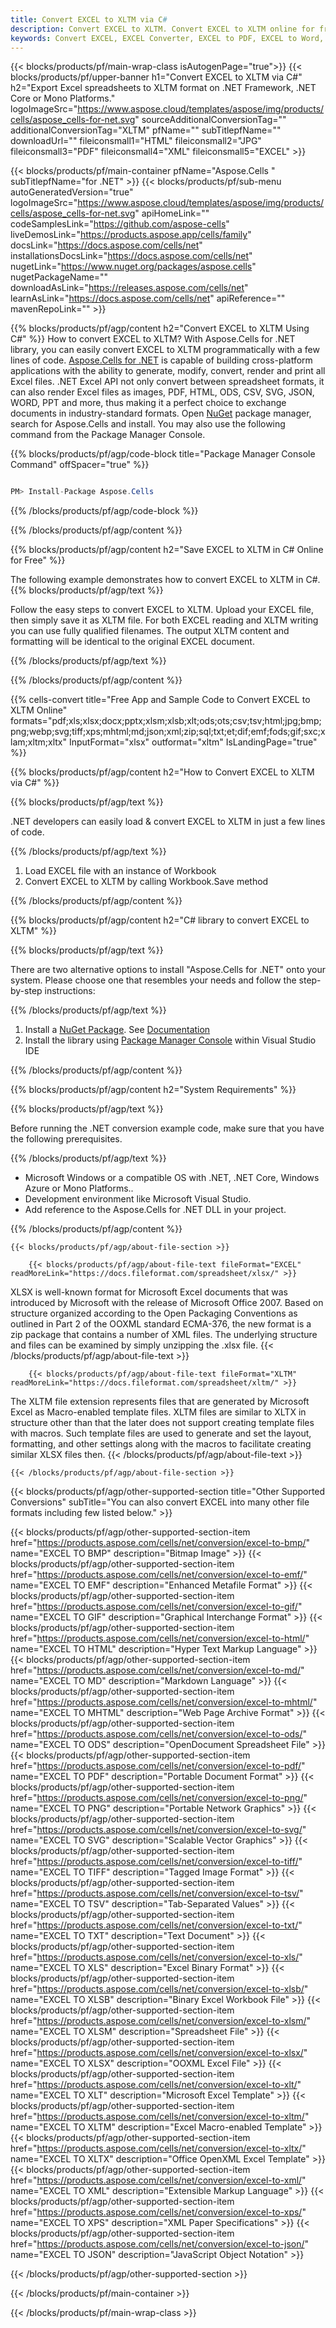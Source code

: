 ```yaml
---
title: Convert EXCEL to XLTM via C#
description: Convert EXCEL to XLTM. Convert EXCEL to XLTM online for free. Convert EXCEL to Word, Excel, PPTX, PDF, JPG, HTML, ODS, BMP, PNG, SVG, XPS and more.
keywords: Convert EXCEL, EXCEL Converter, EXCEL to PDF, EXCEL to Word, EXCEL to PPT, EXCEL to Image
---
```


{{< blocks/products/pf/main-wrap-class isAutogenPage="true">}}
{{< blocks/products/pf/upper-banner h1="Convert EXCEL to XLTM via C#" h2="Export Excel spreadsheets to XLTM format on .NET Framework, .NET Core or Mono Platforms." logoImageSrc="https://www.aspose.cloud/templates/aspose/img/products/cells/aspose_cells-for-net.svg" sourceAdditionalConversionTag="" additionalConversionTag="XLTM" pfName="" subTitlepfName="" downloadUrl="" fileiconsmall1="HTML" fileiconsmall2="JPG" fileiconsmall3="PDF" fileiconsmall4="XML" fileiconsmall5="EXCEL" >}}

{{< blocks/products/pf/main-container pfName="Aspose.Cells " subTitlepfName="for .NET" >}}
{{< blocks/products/pf/sub-menu autoGeneratedVersion="true" logoImageSrc="https://www.aspose.cloud/templates/aspose/img/products/cells/aspose_cells-for-net.svg" apiHomeLink="" codeSamplesLink="https://github.com/aspose-cells" liveDemosLink="https://products.aspose.app/cells/family" docsLink="https://docs.aspose.com/cells/net" installationsDocsLink="https://docs.aspose.com/cells/net" nugetLink="https://www.nuget.org/packages/aspose.cells" nugetPackageName="" downloadAsLink="https://releases.aspose.com/cells/net" learnAsLink="https://docs.aspose.com/cells/net" apiReference="" mavenRepoLink="" >}}

{{% blocks/products/pf/agp/content h2="Convert EXCEL to XLTM Using C#" %}}
How to convert EXCEL to XLTM? With Aspose.Cells for .NET library, you can easily convert EXCEL to XLTM programmatically with  a few lines of code. [Aspose.Cells for .NET](https://products.aspose.com/cells/net) is capable of building cross-platform applications with the ability to generate, modify, convert, render and print all Excel files. .NET Excel API not only convert between spreadsheet formats, it can also render Excel files as images, PDF, HTML, ODS, CSV, SVG, JSON, WORD, PPT and more, thus making it a perfect choice to exchange documents in industry-standard formats. Open [NuGet](https://www.nuget.org/packages/aspose.cells) package manager, search for Aspose.Cells and install. You may also use the following command from the Package Manager Console.

{{% blocks/products/pf/agp/code-block title="Package Manager Console Command" offSpacer="true" %}}

```cs

PM> Install-Package Aspose.Cells

```

{{% /blocks/products/pf/agp/code-block %}}

{{% /blocks/products/pf/agp/content %}}

{{% blocks/products/pf/agp/content h2="Save EXCEL to XLTM in C# Online for Free" %}}

The following example demonstrates how to convert EXCEL to XLTM in C#.
{{% blocks/products/pf/agp/text %}}

Follow the easy steps to convert EXCEL to XLTM. Upload your EXCEL file, then simply save it as XLTM file. For both EXCEL reading and XLTM writing you can use fully qualified filenames. The output XLTM content and formatting will be identical to the original EXCEL document.

{{% /blocks/products/pf/agp/text %}}

{{% /blocks/products/pf/agp/content %}}

{{% cells-convert title="Free App and Sample Code to Convert EXCEL to XLTM Online" formats="pdf;xls;xlsx;docx;pptx;xlsm;xlsb;xlt;ods;ots;csv;tsv;html;jpg;bmp;png;webp;svg;tiff;xps;mhtml;md;json;xml;zip;sql;txt;et;dif;emf;fods;gif;sxc;xlam;xltm;xltx" InputFormat="xlsx" outformat="xltm" IsLandingPage="true" %}}

{{% blocks/products/pf/agp/content h2="How to Convert EXCEL to XLTM via C#" %}}

{{% blocks/products/pf/agp/text %}}

 .NET developers can easily load & convert EXCEL to XLTM in just a few lines of code.

{{% /blocks/products/pf/agp/text %}}

1.  Load EXCEL file with an instance of Workbook
1.  Convert EXCEL to XLTM by calling Workbook.Save method

{{% /blocks/products/pf/agp/content %}}

{{% blocks/products/pf/agp/content h2="C# library to convert EXCEL to XLTM" %}}

{{% blocks/products/pf/agp/text %}}

There are two alternative options to install "Aspose.Cells for .NET" onto your system. Please choose one that resembles your needs and follow the step-by-step instructions:

{{% /blocks/products/pf/agp/text %}}

1.  Install a [NuGet Package](https://www.nuget.org/packages/Aspose.Cells/). See [Documentation](https://docs.aspose.com/cells/net/installation/#install-asposecells-for-net-through-nuget)
1.  Install the library using [Package Manager Console](https://docs.aspose.com/cells/net/installation/#install-asposecells-using-the-package-manager-console) within Visual Studio IDE

{{% /blocks/products/pf/agp/content %}}

{{% blocks/products/pf/agp/content h2="System Requirements" %}}

{{% blocks/products/pf/agp/text %}}

 Before running the .NET conversion example code, make sure that you have the following prerequisites.

{{% /blocks/products/pf/agp/text %}}

-  Microsoft Windows or a compatible OS with .NET, .NET Core, Windows Azure or Mono Platforms..
-  Development environment like Microsoft Visual Studio.
-  Add reference to the Aspose.Cells for .NET DLL in your project. 

{{% /blocks/products/pf/agp/content %}}

 
<!-- aboutfile Starts -->


    {{< blocks/products/pf/agp/about-file-section >}}

        {{< blocks/products/pf/agp/about-file-text fileFormat="EXCEL" readMoreLink="https://docs.fileformat.com/spreadsheet/xlsx/" >}}
XLSX is well-known format for Microsoft Excel documents that was introduced by Microsoft with the release of Microsoft Office 2007. Based on structure organized according to the Open Packaging Conventions as outlined in Part 2 of the OOXML standard ECMA-376, the new format is a zip package that contains a number of XML files. The underlying structure and files can be examined by simply unzipping the .xlsx file.
        {{< /blocks/products/pf/agp/about-file-text >}}

        {{< blocks/products/pf/agp/about-file-text fileFormat="XLTM" readMoreLink="https://docs.fileformat.com/spreadsheet/xltm/" >}}
The XLTM file extension represents files that are generated by Microsoft Excel as Macro-enabled template files. XLTM files are similar to XLTX in structure other than that the later does not support creating template files with macros. Such template files are used to generate and set the layout, formatting, and other settings along with the macros to facilitate creating similar XLSX files then.
        {{< /blocks/products/pf/agp/about-file-text >}}

    {{< /blocks/products/pf/agp/about-file-section >}}

<!-- aboutfile Ends -->

{{< blocks/products/pf/agp/other-supported-section title="Other Supported Conversions" subTitle="You can also convert EXCEL into many other file formats including few listed below." >}}

{{< blocks/products/pf/agp/other-supported-section-item href="https://products.aspose.com/cells/net/conversion/excel-to-bmp/" name="EXCEL TO BMP" description="Bitmap Image" >}}
{{< blocks/products/pf/agp/other-supported-section-item href="https://products.aspose.com/cells/net/conversion/excel-to-emf/" name="EXCEL TO EMF" description="Enhanced Metafile Format" >}}
{{< blocks/products/pf/agp/other-supported-section-item href="https://products.aspose.com/cells/net/conversion/excel-to-gif/" name="EXCEL TO GIF" description="Graphical Interchange Format" >}}
{{< blocks/products/pf/agp/other-supported-section-item href="https://products.aspose.com/cells/net/conversion/excel-to-html/" name="EXCEL TO HTML" description="Hyper Text Markup Language" >}}
{{< blocks/products/pf/agp/other-supported-section-item href="https://products.aspose.com/cells/net/conversion/excel-to-md/" name="EXCEL TO MD" description="Markdown Language" >}}
{{< blocks/products/pf/agp/other-supported-section-item href="https://products.aspose.com/cells/net/conversion/excel-to-mhtml/" name="EXCEL TO MHTML" description="Web Page Archive Format" >}}
{{< blocks/products/pf/agp/other-supported-section-item href="https://products.aspose.com/cells/net/conversion/excel-to-ods/" name="EXCEL TO ODS" description="OpenDocument Spreadsheet File" >}}
{{< blocks/products/pf/agp/other-supported-section-item href="https://products.aspose.com/cells/net/conversion/excel-to-pdf/" name="EXCEL TO PDF" description="Portable Document Format" >}}
{{< blocks/products/pf/agp/other-supported-section-item href="https://products.aspose.com/cells/net/conversion/excel-to-png/" name="EXCEL TO PNG" description="Portable Network Graphics" >}}
{{< blocks/products/pf/agp/other-supported-section-item href="https://products.aspose.com/cells/net/conversion/excel-to-svg/" name="EXCEL TO SVG" description="Scalable Vector Graphics" >}}
{{< blocks/products/pf/agp/other-supported-section-item href="https://products.aspose.com/cells/net/conversion/excel-to-tiff/" name="EXCEL TO TIFF" description="Tagged Image Format" >}}
{{< blocks/products/pf/agp/other-supported-section-item href="https://products.aspose.com/cells/net/conversion/excel-to-tsv/" name="EXCEL TO TSV" description="Tab-Separated Values" >}}
{{< blocks/products/pf/agp/other-supported-section-item href="https://products.aspose.com/cells/net/conversion/excel-to-txt/" name="EXCEL TO TXT" description="Text Document" >}}
{{< blocks/products/pf/agp/other-supported-section-item href="https://products.aspose.com/cells/net/conversion/excel-to-xls/" name="EXCEL TO XLS" description="Excel Binary Format" >}}
{{< blocks/products/pf/agp/other-supported-section-item href="https://products.aspose.com/cells/net/conversion/excel-to-xlsb/" name="EXCEL TO XLSB" description="Binary Excel Workbook File" >}}
{{< blocks/products/pf/agp/other-supported-section-item href="https://products.aspose.com/cells/net/conversion/excel-to-xlsm/" name="EXCEL TO XLSM" description="Spreadsheet File" >}}
{{< blocks/products/pf/agp/other-supported-section-item href="https://products.aspose.com/cells/net/conversion/excel-to-xlsx/" name="EXCEL TO XLSX" description="OOXML Excel File" >}}
{{< blocks/products/pf/agp/other-supported-section-item href="https://products.aspose.com/cells/net/conversion/excel-to-xlt/" name="EXCEL TO XLT" description="Microsoft Excel Template" >}}
{{< blocks/products/pf/agp/other-supported-section-item href="https://products.aspose.com/cells/net/conversion/excel-to-xltm/" name="EXCEL TO XLTM" description="Excel Macro-enabled Template" >}}
{{< blocks/products/pf/agp/other-supported-section-item href="https://products.aspose.com/cells/net/conversion/excel-to-xltx/" name="EXCEL TO XLTX" description="Office OpenXML Excel Template" >}}
{{< blocks/products/pf/agp/other-supported-section-item href="https://products.aspose.com/cells/net/conversion/excel-to-xml/" name="EXCEL TO XML" description="Extensible Markup Language" >}}
{{< blocks/products/pf/agp/other-supported-section-item href="https://products.aspose.com/cells/net/conversion/excel-to-xps/" name="EXCEL TO XPS" description="XML Paper Specifications" >}}
{{< blocks/products/pf/agp/other-supported-section-item href="https://products.aspose.com/cells/net/conversion/excel-to-json/" name="EXCEL TO JSON" description="JavaScript Object Notation" >}}

{{< /blocks/products/pf/agp/other-supported-section >}}

{{< /blocks/products/pf/main-container >}}
    
{{< /blocks/products/pf/main-wrap-class >}}
